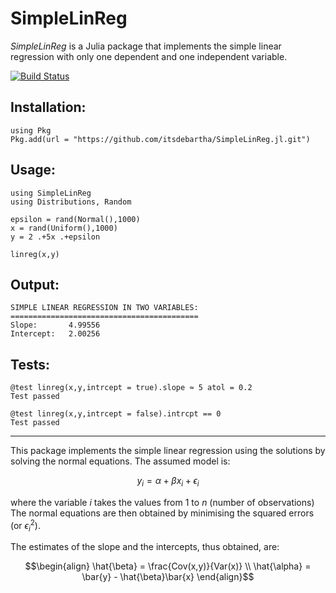 # SimpleLinReg

*SimpleLinReg* is a Julia package that implements the simple linear regression with only one dependent and one independent variable.

[![Build Status](https://github.com/itsdebartha/SimpleLinReg.jl/actions/workflows/CI.yml/badge.svg?branch=master)](https://github.com/itsdebartha/SimpleLinReg.jl/actions/workflows/CI.yml?query=branch%3Amaster)


##  Installation:

```
using Pkg
Pkg.add(url = "https://github.com/itsdebartha/SimpleLinReg.jl.git")
```
##  Usage:
```
using SimpleLinReg
using Distributions, Random

epsilon = rand(Normal(),1000)
x = rand(Uniform(),1000)
y = 2 .+5x .+epsilon

linreg(x,y)
```
##  Output:
```
SIMPLE LINEAR REGRESSION IN TWO VARIABLES:
==========================================
Slope:       4.99556
Intercept:   2.00256
```
##  Tests:
```
@test linreg(x,y,intrcept = true).slope ≈ 5 atol = 0.2
Test passed

@test linreg(x,y,intrcept = false).intrcpt == 0
Test passed
```

----

This package implements the simple linear regression using the solutions by solving the normal equations. The assumed model is:
```math
y_i = \alpha + \beta x_i + \epsilon_i
```
where the variable $i$ takes the values from $1$ to $n$ (number of observations) The normal equations are then obtained by minimising the squared errors (or $\epsilon_i^2$).

The estimates of the slope and the intercepts, thus obtained, are:
```math
\begin{align}
\hat{\beta} = \frac{Cov(x,y)}{Var(x)} \\
\hat{\alpha} = \bar{y} - \hat{\beta}\bar{x}
\end{align}
```